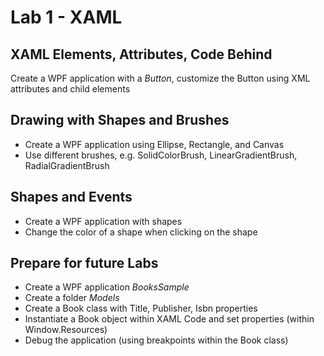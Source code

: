 # Lab 1 - XAML

## XAML Elements, Attributes, Code Behind

Create a WPF application with a *Button*, customize the Button using XML attributes and child elements

## Drawing with Shapes and Brushes

* Create a WPF application using Ellipse, Rectangle, and Canvas
* Use different brushes, e.g. SolidColorBrush, LinearGradientBrush, RadialGradientBrush

## Shapes and Events

* Create a WPF application with shapes
* Change the color of a shape when clicking on the shape

## Prepare for future Labs

* Create a WPF application *BooksSample*
* Create a folder *Models*
* Create a Book class with Title, Publisher, Isbn properties
* Instantiate a Book object within XAML Code and set properties (within Window.Resources)
* Debug the application (using breakpoints within the Book class)
